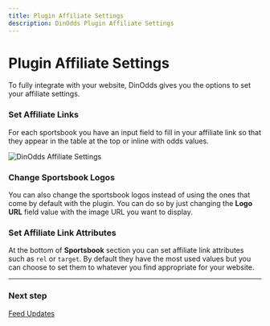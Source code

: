 ```yaml
---
title: Plugin Affiliate Settings
description: DinOdds Plugin Affiliate Settings
---
```


# Plugin Affiliate Settings

To fully integrate with your website, DinOdds gives you the options to set your affiliate settings.

### Set Affiliate Links

For each sportsbook you have an input field to fill in your affiliate link so that they appear in the table at the top or inline with odds values.

![DinOdds Affiliate Settings](https://media.dinomatic.com/images/docs/dinodds/affiliate-settings.jpg)

### Change Sportsbook Logos

You can also change the sportsbook logos instead of using the ones that come by default with the plugin.
You can do so by just changing the **Logo URL** field value with the image URL you want to display.

### Set Affiliate Link Attributes

At the bottom of **Sportsbook** section you can set affiliate link attributes such as `rel` or `target`.
By default they have the most used values but you can choose to set them to whatever you find appropriate for your website.

---

### Next step

[Feed Updates](/docs/dinodds/feed-updates/)
